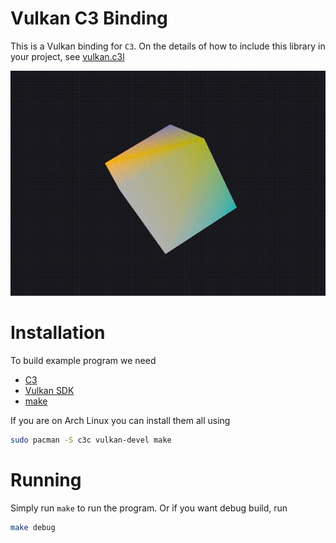 # Vulkan C3 Binding

This is a Vulkan binding for `C3`. On the details of how to include this library in your project, see [vulkan.c3l](./lib/vulkan.c3l/README.md)

![](./readme/cube.gif)

# Installation

To build example program we need
- [C3](https://c3-lang.org)
- [Vulkan SDK](https://vulkan.lunarg.com/sdk/home)
- [make](https://www.gnu.org/software/make)

If you are on Arch Linux you can install them all using
```sh
sudo pacman -S c3c vulkan-devel make
```
# Running
Simply run `make` to run the program. Or if you want debug build, run
```sh
make debug
```

